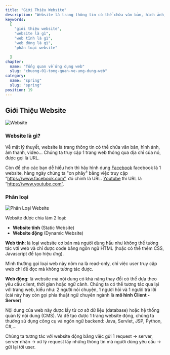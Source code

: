 ```yaml
---
title: "Giới Thiệu Website"
description: "Website là trang thông tin có thể chứa văn bản, hình ảnh, âm thanh, video… Chúng ta truy cập 1 trang web thông qua địa chỉ của nó, được gọi là URL."
keywords:
  [
    "giới thiệu website",
    "website là gì",
    "web tĩnh là gì",
    "web động là gì",
    "phân loại website"

  ]
chapter:
  name: "Tổng quan về ứng dụng web"
  slug: "chuong-01-tong-quan-ve-ung-dung-web"
category:
  name: "spring"
  slug: "spring"
position: 19
---
```


## Giới Thiệu Website
![Website](https://github.com/techmely/hoc-lap-trinh/blob/spring-boots/spring-boot/images/website.jpg)

### Website là gì?

Về mặt lý thuyết, website là trang thông tin có thể chứa văn bản, hình ảnh, âm thanh, video… Chúng ta truy cập 1 trang web thông qua địa chỉ của nó, được gọi là URL.

Còn để cho các bạn dễ hiểu hơn thì hãy hình dung [Facebook](https://www.facebook.com) facebook là 1 website, 
hàng ngày chúng ta "on phây" bằng việc truy cập “https://www.facebook.com”, đó chính là URL. 
[Youtube](https://www.youtube.com) thì URL là “https://www.youtube.com”.


### Phân loại

![Phân Loại Website](https://github.com/techmely/hoc-lap-trinh/blob/spring-boots/spring-boot/images/phan-loai-web.jpg)

Website được chia làm 2 loại:
-  **Website tĩnh** (Static Website)
-  **Website động** (Dynamic Website)

**Web tĩnh**: là loại website cơ bản mà người dùng hầu như không thể tương tác với web và chỉ được code bằng ngôn ngữ HTML (hoặc có thể thêm CSS, Javascript để tạo hiệu ứng).

<content-info>
Mình thường gọi loại web này nôm na là read-only, chỉ việc user truy cập web chỉ để đọc mà không tương tác được.
</content-info>

**Web động**: là website mà nội dung có khả năng thay đổi có thể dựa theo yêu cầu client, thời gian hoặc ngữ cảnh.
<content-info>
Chúng ta có thể tương tác qua lại với trang web, kiểu như: 2 người nói chuyện, 1 người hỏi và 1 người trả lời (cái này hay còn gọi phía thuật ngữ chuyên ngành là <b>mô hình Client - Server</b>)
</content-info>

Nội dung của web này được lấy từ cơ sở dữ liệu (database) hoặc hệ thống quản lý nội dung (CMS). Và để tạo được 1 trang website động, chúng ta thường sử dụng công cụ và ngôn ngữ backend: Java, Servlet, JSP, Python, C#,...

<content-info>
Chúng ta tương tác với website động bằng việc gửi 1 request -> server, server nhận -> xử lý request lấy những thông tin mà người dùng yêu cầu -> gửi lại tới user.
</content-info>


